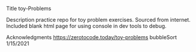 Title
toy-Problems

Description
practice repo for toy problem exercises. Sourced from internet. Included blank html page for using console in dev tools to debug.

Acknowledgments
https://zerotocode.today/toy-problems
  bubbleSort 1/15/2021
  